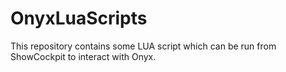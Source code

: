 # OnyxLuaScripts

This repository contains some LUA script which can be run from ShowCockpit to interact with Onyx.
